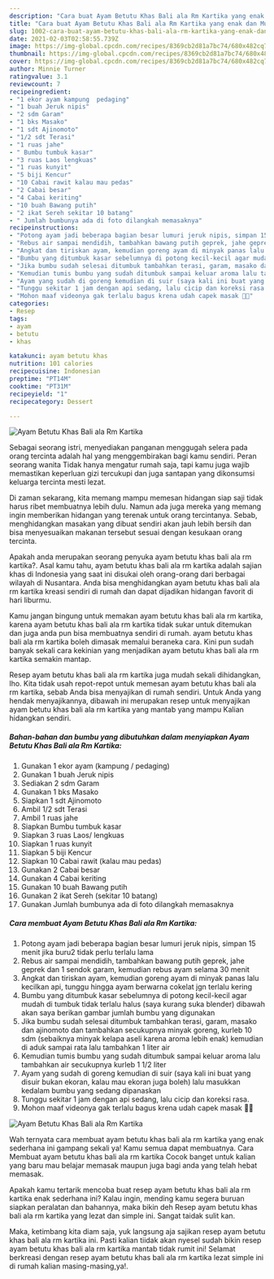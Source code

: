 ```yaml
---
description: "Cara buat Ayam Betutu Khas Bali ala Rm Kartika yang enak dan Mudah Dibuat"
title: "Cara buat Ayam Betutu Khas Bali ala Rm Kartika yang enak dan Mudah Dibuat"
slug: 1002-cara-buat-ayam-betutu-khas-bali-ala-rm-kartika-yang-enak-dan-mudah-dibuat
date: 2021-02-03T02:58:55.739Z
image: https://img-global.cpcdn.com/recipes/8369cb2d81a7bc74/680x482cq70/ayam-betutu-khas-bali-ala-rm-kartika-foto-resep-utama.jpg
thumbnail: https://img-global.cpcdn.com/recipes/8369cb2d81a7bc74/680x482cq70/ayam-betutu-khas-bali-ala-rm-kartika-foto-resep-utama.jpg
cover: https://img-global.cpcdn.com/recipes/8369cb2d81a7bc74/680x482cq70/ayam-betutu-khas-bali-ala-rm-kartika-foto-resep-utama.jpg
author: Minnie Turner
ratingvalue: 3.1
reviewcount: 7
recipeingredient:
- "1 ekor ayam kampung  pedaging"
- "1 buah Jeruk nipis"
- "2 sdm Garam"
- "1 bks Masako"
- "1 sdt Ajinomoto"
- "1/2 sdt Terasi"
- "1 ruas jahe"
- " Bumbu tumbuk kasar"
- "3 ruas Laos lengkuas"
- "1 ruas kunyit"
- "5 biji Kencur"
- "10 Cabai rawit kalau mau pedas"
- "2 Cabai besar"
- "4 Cabai keriting"
- "10 buah Bawang putih"
- "2 ikat Sereh sekitar 10 batang"
- " Jumlah bumbunya ada di foto dilangkah memasaknya"
recipeinstructions:
- "Potong ayam jadi beberapa bagian besar lumuri jeruk nipis, simpan 15 menit jika buru2 tidak perlu terlalu lama"
- "Rebus air sampai mendidih, tambahkan bawang putih geprek, jahe geprek dan 1 sendok garam, kemudian rebus ayam selama 30 menit"
- "Angkat dan tiriskan ayam, kemudian goreng ayam di minyak panas lalu kecilkan api, tunggu hingga ayam berwarna cokelat jgn terlalu kering"
- "Bumbu yang ditumbuk kasar sebelumnya di potong kecil-kecil agar mudah di tumbuk tidak terlalu halus (saya kurang suka blender) dibawah akan saya berikan gambar jumlah bumbu yang digunakan"
- "Jika bumbu sudah selesai ditumbuk tambahkan terasi, garam, masako dan ajinomoto dan tambahkan secukupnya minyak goreng, kurleb 10 sdm (sebaiknya minyak kelapa aseli karena aroma lebih enak) kemudian di aduk sampai rata lalu tambahkan 1 liter air"
- "Kemudian tumis bumbu yang sudah ditumbuk sampai keluar aroma lalu tambahkan air secukupnya kurleb 1 1/2 liter"
- "Ayam yang sudah di goreng kemudian di suir (saya kali ini buat yang disuir bukan ekoran, kalau mau ekoran juga boleh) lalu masukkan kedalam bumbu yang sedang dipanaskan"
- "Tunggu sekitar 1 jam dengan api sedang, lalu cicip dan koreksi rasa."
- "Mohon maaf videonya gak terlalu bagus krena udah capek masak 🤪🤪"
categories:
- Resep
tags:
- ayam
- betutu
- khas

katakunci: ayam betutu khas 
nutrition: 101 calories
recipecuisine: Indonesian
preptime: "PT14M"
cooktime: "PT31M"
recipeyield: "1"
recipecategory: Dessert

---
```



![Ayam Betutu Khas Bali ala Rm Kartika](https://img-global.cpcdn.com/recipes/8369cb2d81a7bc74/680x482cq70/ayam-betutu-khas-bali-ala-rm-kartika-foto-resep-utama.jpg)

Sebagai seorang istri, menyediakan panganan menggugah selera pada orang tercinta adalah hal yang menggembirakan bagi kamu sendiri. Peran seorang  wanita Tidak hanya mengatur rumah saja, tapi kamu juga wajib memastikan keperluan gizi tercukupi dan juga santapan yang dikonsumsi keluarga tercinta mesti lezat.

Di zaman  sekarang, kita memang mampu memesan hidangan siap saji tidak harus ribet membuatnya lebih dulu. Namun ada juga mereka yang memang ingin memberikan hidangan yang terenak untuk orang tercintanya. Sebab, menghidangkan masakan yang dibuat sendiri akan jauh lebih bersih dan bisa menyesuaikan makanan tersebut sesuai dengan kesukaan orang tercinta. 



Apakah anda merupakan seorang penyuka ayam betutu khas bali ala rm kartika?. Asal kamu tahu, ayam betutu khas bali ala rm kartika adalah sajian khas di Indonesia yang saat ini disukai oleh orang-orang dari berbagai wilayah di Nusantara. Anda bisa menghidangkan ayam betutu khas bali ala rm kartika kreasi sendiri di rumah dan dapat dijadikan hidangan favorit di hari liburmu.

Kamu jangan bingung untuk memakan ayam betutu khas bali ala rm kartika, karena ayam betutu khas bali ala rm kartika tidak sukar untuk ditemukan dan juga anda pun bisa membuatnya sendiri di rumah. ayam betutu khas bali ala rm kartika boleh dimasak memalui beraneka cara. Kini pun sudah banyak sekali cara kekinian yang menjadikan ayam betutu khas bali ala rm kartika semakin mantap.

Resep ayam betutu khas bali ala rm kartika juga mudah sekali dihidangkan, lho. Kita tidak usah repot-repot untuk memesan ayam betutu khas bali ala rm kartika, sebab Anda bisa menyajikan di rumah sendiri. Untuk Anda yang hendak menyajikannya, dibawah ini merupakan resep untuk menyajikan ayam betutu khas bali ala rm kartika yang mantab yang mampu Kalian hidangkan sendiri.

<!--inarticleads1-->

##### Bahan-bahan dan bumbu yang dibutuhkan dalam menyiapkan Ayam Betutu Khas Bali ala Rm Kartika:

1. Gunakan 1 ekor ayam (kampung / pedaging)
1. Gunakan 1 buah Jeruk nipis
1. Sediakan 2 sdm Garam
1. Gunakan 1 bks Masako
1. Siapkan 1 sdt Ajinomoto
1. Ambil 1/2 sdt Terasi
1. Ambil 1 ruas jahe
1. Siapkan  Bumbu tumbuk kasar
1. Siapkan 3 ruas Laos/ lengkuas
1. Siapkan 1 ruas kunyit
1. Siapkan 5 biji Kencur
1. Siapkan 10 Cabai rawit (kalau mau pedas)
1. Gunakan 2 Cabai besar
1. Gunakan 4 Cabai keriting
1. Gunakan 10 buah Bawang putih
1. Gunakan 2 ikat Sereh (sekitar 10 batang)
1. Gunakan  Jumlah bumbunya ada di foto dilangkah memasaknya




<!--inarticleads2-->

##### Cara membuat Ayam Betutu Khas Bali ala Rm Kartika:

1. Potong ayam jadi beberapa bagian besar lumuri jeruk nipis, simpan 15 menit jika buru2 tidak perlu terlalu lama
1. Rebus air sampai mendidih, tambahkan bawang putih geprek, jahe geprek dan 1 sendok garam, kemudian rebus ayam selama 30 menit
1. Angkat dan tiriskan ayam, kemudian goreng ayam di minyak panas lalu kecilkan api, tunggu hingga ayam berwarna cokelat jgn terlalu kering
1. Bumbu yang ditumbuk kasar sebelumnya di potong kecil-kecil agar mudah di tumbuk tidak terlalu halus (saya kurang suka blender) dibawah akan saya berikan gambar jumlah bumbu yang digunakan
1. Jika bumbu sudah selesai ditumbuk tambahkan terasi, garam, masako dan ajinomoto dan tambahkan secukupnya minyak goreng, kurleb 10 sdm (sebaiknya minyak kelapa aseli karena aroma lebih enak) kemudian di aduk sampai rata lalu tambahkan 1 liter air
1. Kemudian tumis bumbu yang sudah ditumbuk sampai keluar aroma lalu tambahkan air secukupnya kurleb 1 1/2 liter
1. Ayam yang sudah di goreng kemudian di suir (saya kali ini buat yang disuir bukan ekoran, kalau mau ekoran juga boleh) lalu masukkan kedalam bumbu yang sedang dipanaskan
1. Tunggu sekitar 1 jam dengan api sedang, lalu cicip dan koreksi rasa.
1. Mohon maaf videonya gak terlalu bagus krena udah capek masak 🤪🤪
<img src="//assets-global.cpcdn.com/assets/icons/button_play-2c75c40dde080a61004c1f40b05d8f140eaff45d7e9e6481dc71c63d2e7c4909.png" alt="Ayam Betutu Khas Bali ala Rm Kartika">



Wah ternyata cara membuat ayam betutu khas bali ala rm kartika yang enak sederhana ini gampang sekali ya! Kamu semua dapat membuatnya. Cara Membuat ayam betutu khas bali ala rm kartika Cocok banget untuk kalian yang baru mau belajar memasak maupun juga bagi anda yang telah hebat memasak.

Apakah kamu tertarik mencoba buat resep ayam betutu khas bali ala rm kartika enak sederhana ini? Kalau ingin, mending kamu segera buruan siapkan peralatan dan bahannya, maka bikin deh Resep ayam betutu khas bali ala rm kartika yang lezat dan simple ini. Sangat taidak sulit kan. 

Maka, ketimbang kita diam saja, yuk langsung aja sajikan resep ayam betutu khas bali ala rm kartika ini. Pasti kalian tiidak akan nyesel sudah bikin resep ayam betutu khas bali ala rm kartika mantab tidak rumit ini! Selamat berkreasi dengan resep ayam betutu khas bali ala rm kartika lezat simple ini di rumah kalian masing-masing,ya!.

